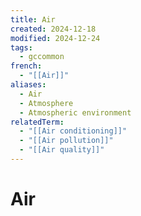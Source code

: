```yaml
---
title: Air
created: 2024-12-18
modified: 2024-12-24
tags:
  - gccommon
french:
  - "[[Air]]"
aliases:
  - Air
  - Atmosphere
  - Atmospheric environment
relatedTerm:
  - "[[Air conditioning]]"
  - "[[Air pollution]]"
  - "[[Air quality]]"
---
```

# Air
